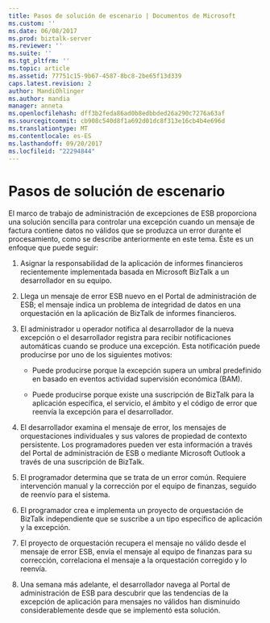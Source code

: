 ```yaml
---
title: Pasos de solución de escenario | Documentos de Microsoft
ms.custom: ''
ms.date: 06/08/2017
ms.prod: biztalk-server
ms.reviewer: ''
ms.suite: ''
ms.tgt_pltfrm: ''
ms.topic: article
ms.assetid: 77751c15-9b67-4587-8bc8-2be65f13d339
caps.latest.revision: 2
author: MandiOhlinger
ms.author: mandia
manager: anneta
ms.openlocfilehash: dff3b2feda86ad0b8edbbded26a290c7276a63af
ms.sourcegitcommit: cb908c540d8f1a692d01dc8f313e16cb4b4e696d
ms.translationtype: MT
ms.contentlocale: es-ES
ms.lasthandoff: 09/20/2017
ms.locfileid: "22294844"
---
```

# <a name="scenario-solution-steps"></a>Pasos de solución de escenario
El marco de trabajo de administración de excepciones de ESB proporciona una solución sencilla para controlar una excepción cuando un mensaje de factura contiene datos no válidos que se produzca un error durante el procesamiento, como se describe anteriormente en este tema. Éste es un enfoque que puede seguir:  
  
1.  Asignar la responsabilidad de la aplicación de informes financieros recientemente implementada basada en Microsoft BizTalk a un desarrollador en su equipo.  
  
2.  Llega un mensaje de error ESB nuevo en el Portal de administración de ESB; el mensaje indica un problema de integridad de datos en una orquestación en la aplicación de BizTalk de informes financieros.  
  
3.  El administrador u operador notifica al desarrollador de la nueva excepción o el desarrollador registra para recibir notificaciones automáticas cuando se produce una excepción. Esta notificación puede producirse por uno de los siguientes motivos:  
  
    -   Puede producirse porque la excepción supera un umbral predefinido en basado en eventos actividad supervisión económica (BAM).  
  
    -   Puede producirse porque existe una suscripción de BizTalk para la aplicación específica, el servicio, el ámbito y el código de error que reenvía la excepción para el desarrollador.  
  
4.  El desarrollador examina el mensaje de error, los mensajes de orquestaciones individuales y sus valores de propiedad de contexto persistente. Los programadores pueden ver esta información a través del Portal de administración de ESB o mediante Microsoft Outlook a través de una suscripción de BizTalk.  
  
5.  El programador determina que se trata de un error común. Requiere intervención manual y la corrección por el equipo de finanzas, seguido de reenvío para el sistema.  
  
6.  El programador crea e implementa un proyecto de orquestación de BizTalk independiente que se suscribe a un tipo específico de aplicación y la excepción.  
  
7.  El proyecto de orquestación recupera el mensaje no válido desde el mensaje de error ESB, envía el mensaje al equipo de finanzas para su corrección, correlaciona el mensaje a la orquestación corregido y lo reenvía.  
  
8.  Una semana más adelante, el desarrollador navega al Portal de administración de ESB para descubrir que las tendencias de la excepción de aplicación para mensajes no válidos han disminuido considerablemente desde que se implementó esta solución.